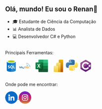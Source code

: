 ## Olá, mundo! Eu sou o Renan👋

- 🎓 Estudante de Ciência da Computação
- 📊 Analista de Dados
- 💻 Desenvolvedor C# e Python

## 

Principais Ferramentas:

<div style="display: inline_block">
 <img align="center" alt="SQL" height="40" width="40" src="https://github.com/Renan-Guedes/Files/blob/main/tools/sql.png">
 <img align="center" alt="MySQL" height="40" width="40" src="https://github.com/Renan-Guedes/Files/blob/main/tools/mysql.jpg">
 <img align="center" alt="Excel" height="40" width="60" src="https://github.com/Renan-Guedes/Files/blob/main/tools/excel.png">
 <img align="center" alt="PowerBI" height="40" width="40" src="https://github.com/Renan-Guedes/Files/blob/main/tools/power_bi.png">
 <img align="center" alt="Python" height="40" width="40" src="https://github.com/Renan-Guedes/Files/blob/main/tools/python.png">
 <img align="center" alt="C#" height="40" width="40" src="https://github.com/Renan-Guedes/Files/blob/main/tools/c_sharp.png">
</div>

<br>

Onde pode me encontrar:
<div style="display: inline_block">
  <a href="https://www.linkedin.com/in/renancguedes/" target="_blank">
    <img align="center" alt="" height="40" width="40" src="https://github.com/Renan-Guedes/Files/blob/main/social_icons/linkedin.png">
  </a>
  <a href="https://www.instagram.com/renancguedes/" target="_blank">
    <img align="center" alt="" height="40" width="40" src="https://github.com/Renan-Guedes/Files/blob/main/social_icons/instagram.png">
  </a>
</div>
